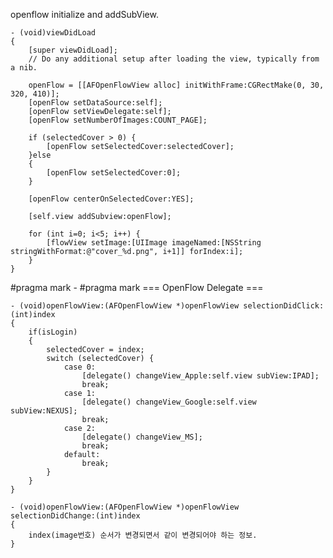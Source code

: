 openflow initialize and addSubView.

	- (void)viewDidLoad
	{
	    [super viewDidLoad];
		// Do any additional setup after loading the view, typically from a nib.
			
		openFlow = [[AFOpenFlowView alloc] initWithFrame:CGRectMake(0, 30, 320, 410)];
	    [openFlow setDataSource:self];
	    [openFlow setViewDelegate:self];
	    [openFlow setNumberOfImages:COUNT_PAGE];
	    
	    if (selectedCover > 0) {
	        [openFlow setSelectedCover:selectedCover];
	    }else
	    {
	        [openFlow setSelectedCover:0];
	    }
	    
	    [openFlow centerOnSelectedCover:YES];
	    
	    [self.view addSubview:openFlow];
	
	    for (int i=0; i<5; i++) {
	        [flowView setImage:[UIImage imageNamed:[NSString stringWithFormat:@"cover_%d.png", i+1]] forIndex:i];
	    }
	}

#pragma mark -
#pragma mark === OpenFlow Delegate ===

	- (void)openFlowView:(AFOpenFlowView *)openFlowView selectionDidClick:(int)index 
	{    
	    if(isLogin)
	    {
	        selectedCover = index; 
	        switch (selectedCover) {
	            case 0:
	                [delegate() changeView_Apple:self.view subView:IPAD];
	                break;
	            case 1:
	                [delegate() changeView_Google:self.view subView:NEXUS];
	                break;    
	            case 2:
	                [delegate() changeView_MS];
	                break;
	            default:
	                break;
	        }
	    }
	}
	
	- (void)openFlowView:(AFOpenFlowView *)openFlowView selectionDidChange:(int)index
	{
	    index(image번호) 순서가 변경되면서 같이 변경되어야 하는 정보.
	}
